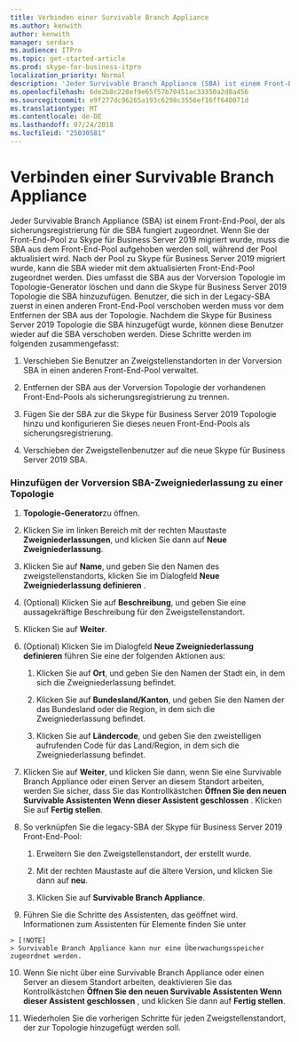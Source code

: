 ```yaml
---
title: Verbinden einer Survivable Branch Appliance
ms.author: kenwith
author: kenwith
manager: serdars
ms.audience: ITPro
ms.topic: get-started-article
ms.prod: skype-for-business-itpro
localization_priority: Normal
description: 'Jeder Survivable Branch Appliance (SBA) ist einem Front-End-Pool die dient als sicherungsregistrierung für die SBA zugeordnet. Wenn der Front-End Pool zu Skype für Business Server 2019, die SBA migriert wurde während der Pool aktualisiert wird, sobald der Pool zu Skype für Business Server 2019 migriert wurde, aus dem Front-End-Pool getrennt werden müssen, kann die SBA mit der aktualisierten Front-E erneut verknüpft werden. Nd-Pool. Dies umfasst die SBA aus der Vorversion Topologie im Topologie-Generator löschen und dann die Skype für Business Server 2019 Topologie die SBA hinzuzufügen. Benutzer, die sich in der Legacy-SBA zuerst in einen anderen Front-End-Pool verschoben werden muss vor dem Entfernen der SBA aus der Topologie. Nachdem die Skype für Business Server 2019 Topologie die SBA hinzugefügt wird, können diese Benutzer dann wieder auf die SBA verschoben werden. Diese Schritte werden im folgenden zusammengefasst:'
ms.openlocfilehash: 6de2b8c228ef9e65f57b70451ac33350a2d8a456
ms.sourcegitcommit: e9f277dc96265a193c6298c3556ef16ff640071d
ms.translationtype: MT
ms.contentlocale: de-DE
ms.lasthandoff: 07/24/2018
ms.locfileid: "25030581"
---
```

# <a name="connect-a-survivable-branch-appliance"></a>Verbinden einer Survivable Branch Appliance

Jeder Survivable Branch Appliance (SBA) ist einem Front-End-Pool, der als sicherungsregistrierung für die SBA fungiert zugeordnet. Wenn Sie der Front-End-Pool zu Skype für Business Server 2019 migriert wurde, muss die SBA aus dem Front-End-Pool aufgehoben werden soll, während der Pool aktualisiert wird. Nach der Pool zu Skype für Business Server 2019 migriert wurde, kann die SBA wieder mit dem aktualisierten Front-End-Pool zugeordnet werden. Dies umfasst die SBA aus der Vorversion Topologie im Topologie-Generator löschen und dann die Skype für Business Server 2019 Topologie die SBA hinzuzufügen. Benutzer, die sich in der Legacy-SBA zuerst in einen anderen Front-End-Pool verschoben werden muss vor dem Entfernen der SBA aus der Topologie. Nachdem die Skype für Business Server 2019 Topologie die SBA hinzugefügt wurde, können diese Benutzer wieder auf die SBA verschoben werden. Diese Schritte werden im folgenden zusammengefasst:
  
1. Verschieben Sie Benutzer an Zweigstellenstandorten in der Vorversion SBA in einen anderen Front-End-Pool verwaltet.
    
2. Entfernen der SBA aus der Vorversion Topologie der vorhandenen Front-End-Pools als sicherungsregistrierung zu trennen.
    
3. Fügen Sie der SBA zur die Skype für Business Server 2019 Topologie hinzu und konfigurieren Sie dieses neuen Front-End-Pools als sicherungsregistrierung. 
    
4. Verschieben der Zweigstellenbenutzer auf die neue Skype für Business Server 2019 SBA.
    
### <a name="add-legacy-sba-branch-site-to-your-topology"></a>Hinzufügen der Vorversion SBA-Zweigniederlassung zu einer Topologie

1. **Topologie-Generator**zu öffnen.
    
2. Klicken Sie im linken Bereich mit der rechten Maustaste **Zweigniederlassungen**, und klicken Sie dann auf **Neue Zweigniederlassung**.
    
3. Klicken Sie auf **Name**, und geben Sie den Namen des zweigstellenstandorts, klicken Sie im Dialogfeld **Neue Zweigniederlassung definieren** .
    
4. (Optional) Klicken Sie auf **Beschreibung**, und geben Sie eine aussagekräftige Beschreibung für den Zweigstellenstandort.
    
5. Klicken Sie auf **Weiter**.
    
6. (Optional) Klicken Sie im Dialogfeld **Neue Zweigniederlassung definieren** führen Sie eine der folgenden Aktionen aus: 
    
    1. Klicken Sie auf **Ort**, und geben Sie den Namen der Stadt ein, in dem sich die Zweigniederlassung befindet.
    
    2. Klicken Sie auf **Bundesland/Kanton**, und geben Sie den Namen der das Bundesland oder die Region, in dem sich die Zweigniederlassung befindet.
    
    3. Klicken Sie auf **Ländercode**, und geben Sie den zweistelligen aufrufenden Code für das Land/Region, in dem sich die Zweigniederlassung befindet.
    
7. Klicken Sie auf **Weiter**, und klicken Sie dann, wenn Sie eine Survivable Branch Appliance oder einen Server an diesem Standort arbeiten, werden Sie sicher, dass Sie das Kontrollkästchen **Öffnen Sie den neuen Survivable Assistenten Wenn dieser Assistent geschlossen** . Klicken Sie auf **Fertig stellen**.
    
8. So verknüpfen Sie die legacy-SBA der Skype für Business Server 2019 Front-End-Pool:
    
    1. Erweitern Sie den Zweigstellenstandort, der erstellt wurde. 
    
    2. Mit der rechten Maustaste auf die ältere Version, und klicken Sie dann auf **neu**.
    
    3. Klicken Sie auf **Survivable Branch Appliance**.
    
9. Führen Sie die Schritte des Assistenten, das geöffnet wird. Informationen zum Assistenten für Elemente finden Sie unter    
<!-- [Define a Survivable Branch Appliance or Server in Lync 2013](https://technet.microsoft.com/en-us/library/gg398280(v=ocs.15).aspx). -->
 <!-- The above link points to un-rebranded 2013 content we will need to discuss rebrand or bring forward -->
    
    > [!NOTE]
    > Survivable Branch Appliance kann nur eine Überwachungsspeicher zugeordnet werden. 
  
10. Wenn Sie nicht über eine Survivable Branch Appliance oder einen Server an diesem Standort arbeiten, deaktivieren Sie das Kontrollkästchen **Öffnen Sie den neuen Survivable Assistenten Wenn dieser Assistent geschlossen** , und klicken Sie dann auf **Fertig stellen**.
    
11. Wiederholen Sie die vorherigen Schritte für jeden Zweigstellenstandort, der zur Topologie hinzugefügt werden soll.
    

